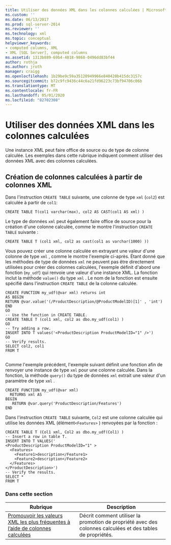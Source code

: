 ```yaml
---
title: Utiliser des données XML dans les colonnes calculées | Microsoft Docs
ms.custom: ''
ms.date: 06/13/2017
ms.prod: sql-server-2014
ms.reviewer: ''
ms.technology: xml
ms.topic: conceptual
helpviewer_keywords:
- computed columns, XML
- XML [SQL Server], computed columns
ms.assetid: 1313b889-69b4-4018-9868-0496dd83bf44
author: rothja
ms.author: jroth
manager: craigg
ms.openlocfilehash: 1b29be9c59a35120949966e840420b415dc3157c
ms.sourcegitcommit: b72c9fc9436c44c6a21fd96223c73bf94706c06b
ms.translationtype: MT
ms.contentlocale: fr-FR
ms.lasthandoff: 05/01/2020
ms.locfileid: "82702308"
---
```

# <a name="use-xml-in-computed-columns"></a>Utiliser des données XML dans les colonnes calculées
  Une instance XML peut faire office de source ou de type de colonne calculée. Les exemples dans cette rubrique indiquent comment utiliser des données XML avec des colonnes calculées.  
  
## <a name="creating-computed-columns-from-xml-columns"></a>Création de colonnes calculées à partir de colonnes XML  
 Dans l'instruction `CREATE TABLE` suivante, une colonne de type `xml` (`col2`) est calculée à partir de `col1`:  
  
```  
CREATE TABLE T(col1 varchar(max), col2 AS CAST(col1 AS xml) )    
```  
  
 Le type de données `xml` peut également faire office de source pour la création d'une colonne calculée, comme le montre l'instruction `CREATE TABLE` suivante :  
  
```  
CREATE TABLE T (col1 xml, col2 as cast(col1 as varchar(1000) ))   
```  
  
 Vous pouvez créer une colonne calculée en extrayant une valeur d'une colonne de type `xml` , comme le montre l'exemple ci-après. Étant donné que les méthodes de type de données `xml` ne peuvent pas être directement utilisées pour créer des colonnes calculées, l'exemple définit d'abord une fonction (`my_udf`) qui renvoie une valeur d'une instance XML. La fonction inclut la méthode `value()` du type `xml` . Le nom de la fonction est ensuite spécifié dans l'instruction `CREATE TABLE` de la colonne calculée.  
  
```  
CREATE FUNCTION my_udf(@var xml) returns int  
AS BEGIN   
RETURN @var.value('(/ProductDescription/@ProductModelID)[1]' , 'int')  
END  
GO  
-- Use the function in CREATE TABLE.  
CREATE TABLE T (col1 xml, col2 as dbo.my_udf(col1) )  
GO  
-- Try adding a row.   
INSERT INTO T values('<ProductDescription ProductModelID="1" />')  
GO  
-- Verify results.  
SELECT col2, col1  
FROM T  
  
```  
  
 Comme l'exemple précédent, l'exemple suivant définit une fonction afin de renvoyer une instance de type `xml` pour une colonne calculée. Dans la fonction, la méthode `query()` du type de données `xml` extrait une valeur d'un paramètre de type `xml` .  
  
```  
CREATE FUNCTION my_udf(@var xml)   
  RETURNS xml AS   
BEGIN   
   RETURN @var.query('ProductDescription/Features')  
END  
```  
  
 Dans l'instruction `CREATE TABLE` suivante, `Col2` est une colonne calculée qui utilise les données XML (élément`<Features>` ) renvoyées par la fonction :  
  
```  
CREATE TABLE T (Col1 xml, Col2 as dbo.my_udf(Col1) )  
-- Insert a row in table T.  
INSERT INTO T VALUES('  
<ProductDescription ProductModelID="1" >  
  <Features>  
    <Feature1>description</Feature1>  
    <Feature2>description</Feature2>  
  </Features>  
</ProductDescription>')  
-- Verify the results.  
SELECT *  
FROM T  
```  
  
### <a name="in-this-section"></a>Dans cette section  
  
|Rubrique|Description|  
|-----------|-----------------|  
|[Promouvoir les valeurs XML les plus fréquentes à l’aide de colonnes calculées](promote-frequently-used-xml-values-with-computed-columns.md)|Décrit comment utiliser la promotion de propriété avec des colonnes calculées et des tables de propriétés.|  
  
  

